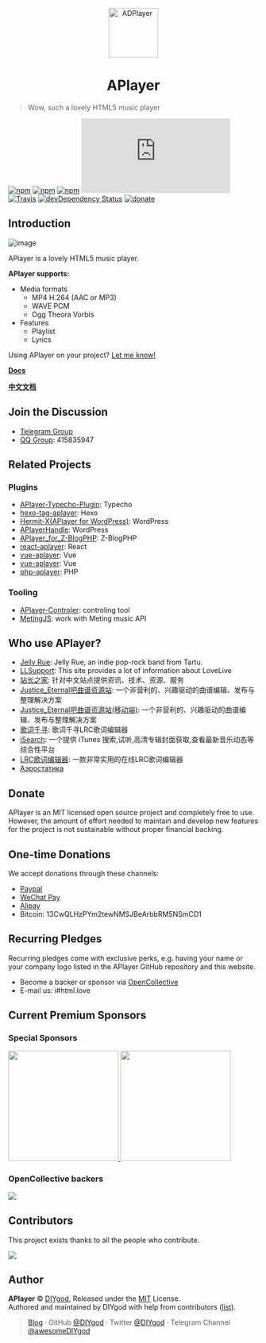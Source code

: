 <p align="center">
<img src="https://ws4.sinaimg.cn/large/006tKfTcgy1fhu01y9uy7j305k04s3yc.jpg" alt="ADPlayer" width="100">
</p>
<h1 align="center">APlayer</h1>

> Wow, such a lovely HTML5 music player

[![npm](https://img.shields.io/npm/v/aplayer.svg?style=flat-square)](https://www.npmjs.com/package/aplayer)
[![npm](https://img.shields.io/npm/l/aplayer.svg?style=flat-square)](https://github.com/MoePlayer/APlayer/blob/master/LICENSE)
[![npm](https://img.shields.io/npm/dt/aplayer.svg?style=flat-square)](https://www.npmjs.com/package/aplayer)
[![size](https://badge-size.herokuapp.com/MoePlayer/APlayer/master/dist/APlayer.min.js?compression=gzip&style=flat-square)](https://github.com/MoePlayer/APlayer/tree/master/dist)
[![Travis](https://img.shields.io/travis/MoePlayer/APlayer.svg?style=flat-square)](https://travis-ci.org/MoePlayer/APlayer)
[![devDependency Status](https://img.shields.io/david/dev/MoePlayer/aplayer.svg?style=flat-square)](https://david-dm.org/MoePlayer/APlayer#info=devDependencies)
[![donate](https://img.shields.io/badge/$-donate-ff69b4.svg?style=flat-square)](https://github.com/MoePlayer/APlayer#donate)

## Introduction

![image](https://i.imgur.com/JDrJXCr.png)

APlayer is a lovely HTML5 music player.

**APlayer supports:**

- Media formats
	- MP4 H.264 (AAC or MP3)
	- WAVE PCM
	- Ogg Theora Vorbis
- Features
	- Playlist
	- Lyrics

Using APlayer on your project? [Let me know!](https://github.com/MoePlayer/APlayer/issues/79)

**[Docs](https://aplayer.js.org)**

**[中文文档](https://aplayer.js.org/#/zh-Hans/)**

## Join the Discussion

- [Telegram Group](https://t.me/adplayer)
- [QQ Group](https://shang.qq.com/wpa/qunwpa?idkey=bf22213ae0028a82e5adf3f286dfd4f01e0997dc9f1dcd8e831a0a85e799be17): 415835947

## Related Projects

### Plugins

- [APlayer-Typecho-Plugin](https://github.com/zgq354/APlayer-Typecho-Plugin): Typecho
- [hexo-tag-aplayer](https://github.com/grzhan/hexo-tag-aplayer): Hexo
- [Hermit-X(APlayer for WordPress)](https://github.com/liwanglin12/Hermit-X): WordPress
- [APlayerHandle](https://github.com/kn007/APlayerHandle): WordPress
- [APlayer_for_Z-BlogPHP](https://github.com/fghrsh/APlayer_for_Z-BlogPHP): Z-BlogPHP
- [react-aplayer](https://github.com/sabrinaluo/react-aplayer): React
- [vue-aplayer](https://github.com/SevenOutman/vue-aplayer): Vue
- [vue-aplayer](https://github.com/MoeFE/vue-aplayer): Vue
- [php-aplayer](https://github.com/Daryl-L/php-aplayer): PHP

### Tooling

- [APlayer-Controler](https://github.com/Mashiro-Sorata/APlayer-Controler): controling tool
- [MetingJS](https://github.com/metowolf/MetingJS): work with Meting music API

## Who use APlayer?

- [Jelly Rue](http://jellyrue.com/): Jelly Rue, an indie pop-rock band from Tartu.
- [LLSupport](https://www.lovelivesupport.com/): This site provides a lot of information about LoveLive
- [站长之家](http://www.chinaz.com/15year/index.html): 针对中文站点提供资讯、技术、资源、服务
- [Justice_Eternal吧曲谱资源站](http://lightmoon.pw): 一个非营利的、兴趣驱动的曲谱编辑、发布与整理解决方案
- [Justice_Eternal吧曲谱资源站(移动端)](http://jefun.top/): 一个非营利的、兴趣驱动的曲谱编辑、发布与整理解决方案
- [歌词千寻](https://www.lrcgc.com/diy): 歌词千寻LRC歌词编辑器
- [iSearch](http://i.oppsu.cn): 一个提供 iTunes 搜索,试听,高清专辑封面获取,查看最新音乐动态等综合性平台
- [LRC歌词编辑器](https://github.com/MoeFE/Lyric): 一款非常实用的在线LRC歌词编辑器
- [Аэростатика](https://aerostatica.ru/)

## Donate

APlayer is an MIT licensed open source project and completely free to use. However, the amount of effort needed to maintain and develop new features for the project is not sustainable without proper financial backing.

## One-time Donations

We accept donations through these channels:

- [Paypal](https://www.paypal.me/DIYgod)
- [WeChat Pay](https://i.imgur.com/aq6PtWa.png)
- [Alipay](https://i.imgur.com/wv1Pj2k.png)
- Bitcoin: 13CwQLHzPYm2tewNMSJBeArbbRM5NSmCD1

## Recurring Pledges

Recurring pledges come with exclusive perks, e.g. having your name or your company logo listed in the APlayer GitHub repository and this website.

- Become a backer or sponsor via [OpenCollective](https://opencollective.com/aplayer)
- E-mail us: i#html.love

## Current Premium Sponsors

### Special Sponsors

<a href="https://pear.hk/" target="_blank">
    <img width="222px" src="https://i.imgur.com/5qQYmfc.png">
</a>
<a href="https://console.upyun.com/register/?invite=BkLZ2Xqob" target="_blank">
    <img width="222px" src="https://imgur.com/apG1uKf.png">
</a>

### OpenCollective backers

![](https://opencollective.com/APlayer/backers.svg?width=890)

## Contributors

This project exists thanks to all the people who contribute.

<a href="https://github.com/MoePlayer/APlayer/graphs/contributors"><img src="https://opencollective.com/APlayer/contributors.svg?width=890" /></a>

## Author

**APlayer** © [DIYgod](https://github.com/DIYgod), Released under the [MIT](./LICENSE) License.<br>
Authored and maintained by DIYgod with help from contributors ([list](https://github.com/DIYgod/APlayer/contributors)).

> [Blog](https://diygod.me) · GitHub [@DIYgod](https://github.com/DIYgod) · Twitter [@DIYgod](https://twitter.com/DIYgod) · Telegram Channel [@awesomeDIYgod](https://t.me/awesomeDIYgod)
